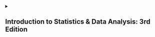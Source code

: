 <details>
  <summary><h2>Introduction to Statistics & Data Analysis: 3rd Edition</h2></summary>

  ### Chapter 1: The Role of Statistics and the Data Analysis Process

  <p>O uso da estatística está cada vez mais disseminado no mundo atual por consequência de sua utilização e aplicação prática. Ainda assim, muitos acreditam que se trata de uma disicplina desnecessária e muitas vezes utilizada somente para fundamentar mentiras através dos dados coletados, campanhas de marketing suspiciosas, para dizer o mínimo, e narrativas sociais dos grupos sociais e econômicos dominantes. Contudo, a estatística é muito utilizada em várias áreas do conhecimento, de modo que ela se torna imprescindível em um mundo cada vez mais complexo e abarrotado de interações.</p>

  <p>Mesmo em meio à desconfianças, a estatística está se tornando mais popular entre o público que não contribui diariamente com ela. Isso porque ela dá ferramentas necessárias para pensar além do óbvio e do genérico, facilitando a compreensão dos eventos naturais e sociais e formando uma maneira de pensar para além da bestialidade social e individual. Nessa cadência, vão se formando mais e mais pessoas interessadas e pelos menos compreender sua utilidade prática.</p>

  ##### Questions:

   1. Quais são os principais argumentos que sustentam a ideia de que a estatística é uma ferramenta positiva, em vez de uma forma de engano?
   2. Como a alfabetização estatística pode impactar a maneira como as pessoas consomem informações na mídia?
   3. De que forma a compreensão de métodos estatísticos pode melhorar as decisões em áreas como saúde e negócios?
   4. Quais são os desafios enfrentados por aqueles que não possuem uma formação em estatística na avaliação de dados apresentados publicamente?
   5. Como diferentes campos do conhecimento utilizam estatísticas para abordar e resolver problemas específicos?
   6. Por que é importante que a alfabetização estatística seja um componente básico da educação formal?
   7. Quais são os efeitos da falta de entendimento sobre variabilidade nos dados ao tomar decisões informadas?
   8. Como gráficos e visualizações podem ajudar na interpretação dos dados e na comunicação de conclusões estatísticas?

   ##### Asnwers:

   1. Sua utilide prática e fundamental nos campos científicos como Engenharia, Climatologia, criminalidade foresense, Agricultura e Matemática. Sem estatística, o estudo e prática dessas áreas ficaria seriamente comprometida.
   2. Através do entendimento geral de que a estatística é uma ferramenta de entendimento do mundo para além do básico e do genérico e que a estatística é uma ferramenta de aprofundamento do entendimento dos acontecimentos e das chances de repetições ou não desses acontecimentos. Ou seja, a alfabetização em estatística possibilita o despreendimento de narrativas genéricas e nocivas.
  
  #### 1.1: Three reasons to study statistics

</details>
